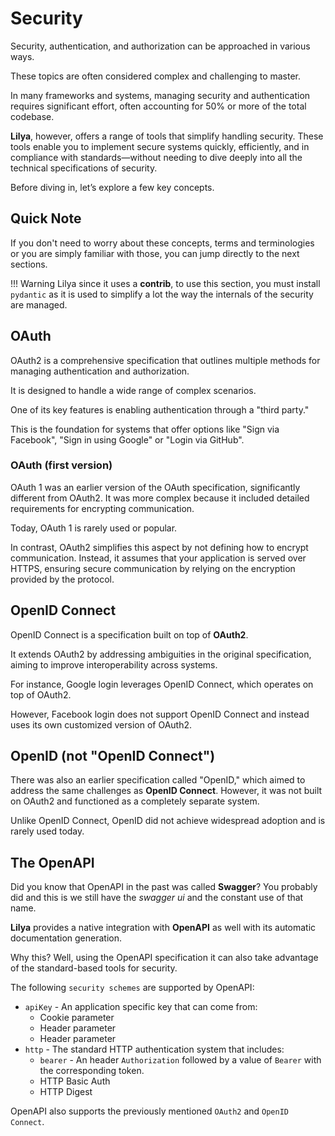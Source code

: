 # Security

Security, authentication, and authorization can be approached in various ways.

These topics are often considered complex and challenging to master.

In many frameworks and systems, managing security and authentication requires significant effort,
often accounting for 50% or more of the total codebase.

**Lilya**, however, offers a range of tools that simplify handling security.
These tools enable you to implement secure systems quickly, efficiently,
and in compliance with standards—without needing to dive deeply into all the technical specifications of security.

Before diving in, let’s explore a few key concepts.

## Quick Note

If you don't need to worry about these concepts, terms and terminologies or you are simply familiar with those, you can
jump directly to the next sections.

!!! Warning
    Lilya since it uses a **contrib**, to use this section, you must install `pydantic` as it is used to simplify a lot
    the way the internals of the security are managed.

## OAuth

OAuth2 is a comprehensive specification that outlines multiple methods for managing authentication and authorization.

It is designed to handle a wide range of complex scenarios.

One of its key features is enabling authentication through a "third party."

This is the foundation for systems that offer options like "Sign via Facebook",
"Sign in using Google" or "Login via GitHub".

### OAuth (first version)

OAuth 1 was an earlier version of the OAuth specification, significantly different from OAuth2.
It was more complex because it included detailed requirements for encrypting communication.

Today, OAuth 1 is rarely used or popular.

In contrast, OAuth2 simplifies this aspect by not defining how to encrypt communication.
Instead, it assumes that your application is served over HTTPS, ensuring secure communication by
relying on the encryption provided by the protocol.

## OpenID Connect

OpenID Connect is a specification built on top of **OAuth2**.

It extends OAuth2 by addressing ambiguities in the original specification, aiming to improve interoperability across systems.

For instance, Google login leverages OpenID Connect, which operates on top of OAuth2.

However, Facebook login does not support OpenID Connect and instead uses its own customized version of OAuth2.

## OpenID (not "OpenID Connect")

There was also an earlier specification called "OpenID," which aimed to address the same challenges as **OpenID Connect**.
However, it was not built on OAuth2 and functioned as a completely separate system.

Unlike OpenID Connect, OpenID did not achieve widespread adoption and is rarely used today.

## The OpenAPI

Did you know that OpenAPI in the past was called **Swagger**? You probably did and this is we still have the *swagger ui*
and the constant use of that name.

**Lilya** provides a native integration with **OpenAPI** as well with its automatic documentation generation.

Why this? Well, using the OpenAPI specification it can also take advantage of the standard-based tools for security.

The following `security schemes` are supported by OpenAPI:

* `apiKey` - An application specific key that can come from:
    * Cookie parameter
    * Header parameter
    * Header parameter
* `http` - The standard HTTP authentication system that includes:
    * `bearer` - An header `Authorization` followed by a value of `Bearer` with the corresponding token.
    * HTTP Basic Auth
    * HTTP Digest

OpenAPI also supports the previously mentioned `OAuth2` and `OpenID Connect`.
